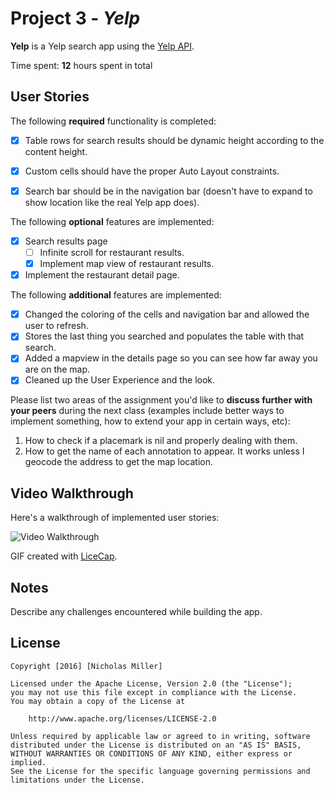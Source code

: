 # Project 3 - *Yelp*

**Yelp** is a Yelp search app using the [Yelp API](http://www.yelp.com/developers/documentation/v2/search_api).

Time spent: **12** hours spent in total

## User Stories

The following **required** functionality is completed:

- [X] Table rows for search results should be dynamic height according to the content height.
- [X] Custom cells should have the proper Auto Layout constraints.
- [X] Search bar should be in the navigation bar (doesn't have to expand to show location like the real Yelp app does).


The following **optional** features are implemented:

- [X] Search results page
   - [ ] Infinite scroll for restaurant results.
   - [X] Implement map view of restaurant results.
- [X] Implement the restaurant detail page.

The following **additional** features are implemented:

- [X] Changed the coloring of the cells and navigation bar and allowed the user to refresh.
- [X] Stores the last thing you searched and populates the table with that search.
- [X] Added a mapview in the details page so you can see how far away you are on the map.
- [X] Cleaned up the User Experience and the look.

Please list two areas of the assignment you'd like to **discuss further with your peers** during the next class (examples include better ways to implement something, how to extend your app in certain ways, etc):

1. How to check if a placemark is nil and properly dealing with them.
2. How to get the name of each annotation to appear. It works unless I geocode the address to get the map location.

## Video Walkthrough 

Here's a walkthrough of implemented user stories:

<img src='http://i.imgur.com/HH2Aiqf.gif' title='Video Walkthrough' width='' alt='Video Walkthrough' />

GIF created with [LiceCap](http://www.cockos.com/licecap/).

## Notes

Describe any challenges encountered while building the app.

## License

    Copyright [2016] [Nicholas Miller]

    Licensed under the Apache License, Version 2.0 (the "License");
    you may not use this file except in compliance with the License.
    You may obtain a copy of the License at

        http://www.apache.org/licenses/LICENSE-2.0

    Unless required by applicable law or agreed to in writing, software
    distributed under the License is distributed on an "AS IS" BASIS,
    WITHOUT WARRANTIES OR CONDITIONS OF ANY KIND, either express or implied.
    See the License for the specific language governing permissions and
    limitations under the License.

